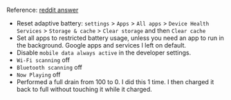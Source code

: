 Reference: [reddit answer](https://www.reddit.com/r/pixel_phones/comments/186ygkk/pixel_8_battery_life_much_better_after_a_few/)

- Reset adaptive battery: `settings` > `Apps` > `All apps` > `Device Health Services` > `Storage & cache` > `Clear storage` and then `Clear cache`
- Set all apps to restricted battery usage, unless you need an app to run in the background. Google apps and services I left on default.
- Disable `mobile data always active` in the developer settings.
- `Wi-Fi scanning` off
- `Bluetooth scanning` off
- `Now Playing` off
- Performed a full drain from 100 to 0. I did this 1 time. I then charged it back to full without touching it while it charged.